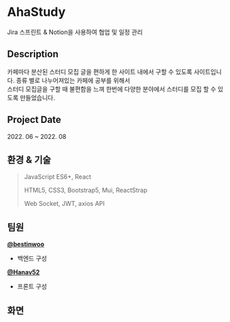 # AhaStudy
Jira 스프린트 & Notion을 사용하여 협업 및 일정 관리

  <h2>Description</h2>
  카페마다 분산된 스터디 모집 글을 편하게 한 사이트 내에서 구할 수 있도록 사이트입니다.
  종류 별로 나누어져있는 카페에 공부를 위해서 <br/>스터디 모집글을 구할 때 불편함을 느껴 한번에 다양한 분야에서 스터디를 모집 할 수 있도록 만들었습니다.
  
  <br/>
  <h2>Project Date</h2>
  2022. 06 ~ 2022. 08<br>
  
  <h2>환경 & 기술</h2>

> JavaScript ES6+, React
> 
> HTML5, CSS3, Bootstrap5, Mui, ReactStrap
>
> Web Socket, JWT, axios API
  
## 팀원
<div>
      <a href="https://www.github.com/bestinwoo">
        <b>@bestinwoo</b>
      </a>
      <ul>
        <li>백엔드 구성</li>
      </ul>
      <a href="https://www.github.com/Hanav52">
        <b>@Hanav52</b>
      </a>
      <ul>
        <li>프론트 구성</li>
      </ul>
</div>

## 화면
